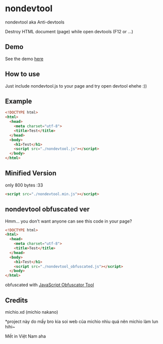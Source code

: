 # nondevtool
nondevtool aka Anti-devtools

Destroy HTML document (page) while open devtools (F12 or ...)

## Demo
See the demo <a target="_blank" href="https://nondevtool.michio.ga">here</a>
## How to use
Just include nondevtool.js to your page and try open devtool ehehe :))

## Example
```html
<!DOCTYPE html>
<html>
  <head>
    <meta charset="utf-8">
    <title>Test</title>
  </head>
  <body>
    <h1>Test</h1>
    <script src="./nondevtool.js"></script>
  </body>
</html>
```

## Minified Version
only 800 bytes :33
```html
<script src="./nondevtool.min.js"></script>
```

## nondevtool obfuscated ver
Hmm... you don't want anyone can see this code in your page?
```html
<!DOCTYPE html>
<html>
  <head>
    <meta charset="utf-8">
    <title>Test</title>
  </head>
  <body>
    <h1>Test</h1>
    <script src="./nondevtool_obfuscated.js"></script>
  </body>
</html>
```
obfuscated with <a href="https://github.com/javascript-obfuscator/javascript-obfuscator" target="_blank">JavaScript Obfuscator Tool</a>
## Credits
michio.xd (michio nakano)

*project này do mấy bro kia soi web của michio nhìu quá nên michio làm lun hihi~

Mết in Việt Nam aha
